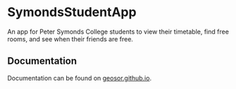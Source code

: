 # SymondsStudentApp
An app for Peter Symonds College students to view their timetable, find free rooms, and see when their friends are free.

## Documentation

Documentation can be found on [geosor.github.io](https://geosor.github.io/SymondsStudentApp/).
